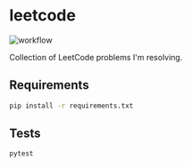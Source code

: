 # leetcode

![workflow](https://github.com/yyunikov/leetcode/actions/workflows/main.yml/badge.svg)

Collection of LeetCode problems I'm resolving.

## Requirements

```bash
pip install -r requirements.txt
```

## Tests

```bash
pytest
```
